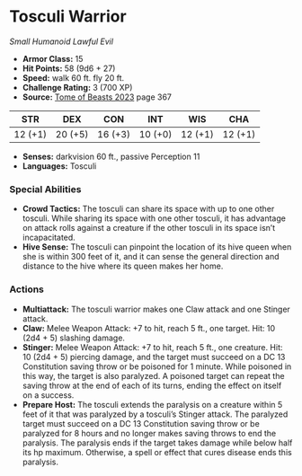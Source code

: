 # Tosculi Warrior

*Small* *Humanoid* *Lawful Evil*

- **Armor Class:** 15
- **Hit Points:** 58 (9d6 + 27)
- **Speed:** walk 60 ft. fly 20 ft.
- **Challenge Rating:** 3 (700 XP)
- **Source:** [Tome of Beasts 2023](https://koboldpress.com/kpstore/product/tome-of-beasts-1-2023-edition/) page 367

| STR | DEX | CON | INT | WIS | CHA |
| --- | --- | --- | --- | --- | --- |
| 12 (+1) | 20 (+5) | 16 (+3) | 10 (+0) | 12 (+1) | 12 (+1) |

- **Senses:** darkvision 60 ft., passive Perception 11
- **Languages:** Tosculi
### Special Abilities
- **Crowd Tactics:** The tosculi can share its space with up to one other tosculi. While sharing its space with one other tosculi, it has advantage on attack rolls against a creature if the other tosculi in its space isn’t incapacitated.
- **Hive Sense:** The tosculi can pinpoint the location of its hive queen when she is within 300 feet of it, and it can sense the general direction and distance to the hive where its queen makes her home.
### Actions
- **Multiattack:** The tosculi warrior makes one Claw attack and one Stinger attack.
- **Claw:** Melee Weapon Attack: +7 to hit, reach 5 ft., one target. Hit: 10 (2d4 + 5) slashing damage.
- **Stinger:** Melee Weapon Attack: +7 to hit, reach 5 ft., one creature. Hit: 10 (2d4 + 5) piercing damage, and the target must succeed on a DC 13 Constitution saving throw or be poisoned for 1 minute. While poisoned in this way, the target is also paralyzed. A poisoned target can repeat the saving throw at the end of each of its turns, ending the effect on itself on a success.
- **Prepare Host:** The tosculi extends the paralysis on a creature within 5 feet of it that was paralyzed by a tosculi’s Stinger attack. The paralyzed target must succeed on a DC 13 Constitution saving throw or be paralyzed for 8 hours and no longer makes saving throws to end the paralysis. The paralysis ends if the target takes damage while below half its hp maximum. Otherwise, a spell or effect that cures disease ends this paralysis.
